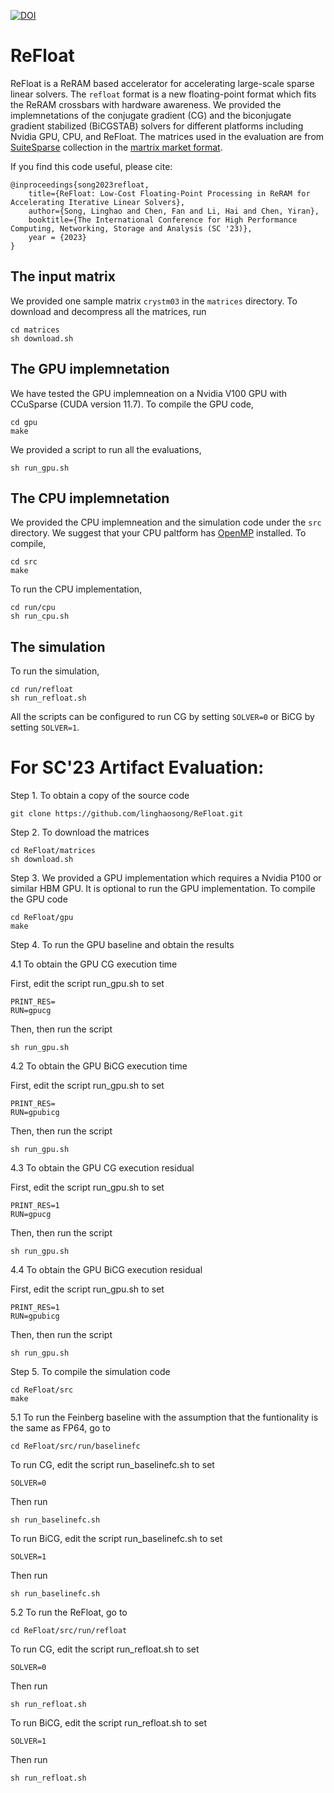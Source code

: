 [![DOI](https://zenodo.org/badge/658977766.svg)](https://zenodo.org/badge/latestdoi/658977766)

# ReFloat

ReFloat is a ReRAM based accelerator for accelerating large-scale sparse linear solvers. 
The `refloat` format is a new floating-point format which fits the ReRAM crossbars with hardware awareness.
We provided the implemnetations of the conjugate gradient (CG) and the 
biconjugate gradient stabilized (BiCGSTAB) solvers for different platforms including Nvidia GPU, CPU, and ReFloat. 
The matrices used in the evaluation are from [SuiteSparse](https://sparse.tamu.edu) collection in the [martrix market 
format](https://math.nist.gov/MatrixMarket/formats.html).

If you find this code useful, please cite:

    @inproceedings{song2023refloat,
        title={ReFloat: Low-Cost Floating-Point Processing in ReRAM for Accelerating Iterative Linear Solvers},
        author={Song, Linghao and Chen, Fan and Li, Hai and Chen, Yiran},
        booktitle={The International Conference for High Performance Computing, Networking, Storage and Analysis (SC '23)},
        year = {2023}
    }

## The input matrix

We provided one sample matrix `crystm03` in the `matrices` directory. To download and decompress all the matrices, run

    cd matrices
    sh download.sh

## The GPU implemnetation

We have tested the GPU implemneation on a Nvidia V100 GPU with CCuSparse (CUDA version 11.7). To compile the GPU code,

    cd gpu
    make

We provided a script to run all the evaluations,

    sh run_gpu.sh

## The CPU implemnetation

We provided the CPU implemneation and the simulation code under the `src` directory. We suggest that your CPU paltform has [OpenMP](https://www.openmp.org) installed. To compile,

    cd src
    make

To run the CPU implementation, 

    cd run/cpu
    sh run_cpu.sh

## The simulation

To run the simulation,

    cd run/refloat
    sh run_refloat.sh

All the scripts can be configured to run CG by setting `SOLVER=0` or BiCG by setting `SOLVER=1`.


# For SC'23 Artifact Evaluation:

Step 1. To obtain a copy of the source code 

    git clone https://github.com/linghaosong/ReFloat.git 

Step 2. To download the matrices 

    cd ReFloat/matrices 
    sh download.sh

Step 3. We provided a GPU implementation which requires a Nvidia P100 or similar HBM GPU. It is optional to run the GPU implementation. To compile the GPU code

    cd ReFloat/gpu 
    make

Step 4. To run the GPU baseline and obtain the results

4.1 To obtain the GPU CG execution time

First, edit the script run_gpu.sh to set 

    PRINT_RES= 
    RUN=gpucg

Then, then run the script 
    
    sh run_gpu.sh

4.2 To obtain the GPU BiCG execution time

First, edit the script run_gpu.sh to set 

    PRINT_RES= 
    RUN=gpubicg

Then, then run the script 
    
    sh run_gpu.sh

4.3 To obtain the GPU CG execution residual 

First, edit the script run_gpu.sh to set 

    PRINT_RES=1 
    RUN=gpucg

Then, then run the script 
    
    sh run_gpu.sh

4.4 To obtain the GPU BiCG execution residual

First, edit the script run_gpu.sh to set 

    PRINT_RES=1 
    RUN=gpubicg

Then, then run the script 
    
    sh run_gpu.sh

Step 5. To compile the simulation code

    cd ReFloat/src
    make

5.1 To run the Feinberg baseline with the assumption that the funtionality is the same as FP64, go to

    cd ReFloat/src/run/baselinefc

To run CG, edit the script run_baselinefc.sh to set 

    SOLVER=0

Then run

    sh run_baselinefc.sh

To run BiCG, edit the script run_baselinefc.sh to set 

    SOLVER=1

Then run

    sh run_baselinefc.sh  


5.2 To run the ReFloat, go to

    cd ReFloat/src/run/refloat

To run CG, edit the script run_refloat.sh to set 

    SOLVER=0

Then run

    sh run_refloat.sh

To run BiCG, edit the script run_refloat.sh to set 

    SOLVER=1

Then run

    sh run_refloat.sh  
